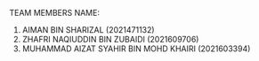 TEAM MEMBERS NAME:
1. AIMAN BIN SHARIZAL (2021471132)
2. ZHAFRI NAQIUDDIN BIN ZUBAIDI (2021609706)
3. MUHAMMAD AIZAT SYAHIR BIN MOHD KHAIRI (2021603394)
